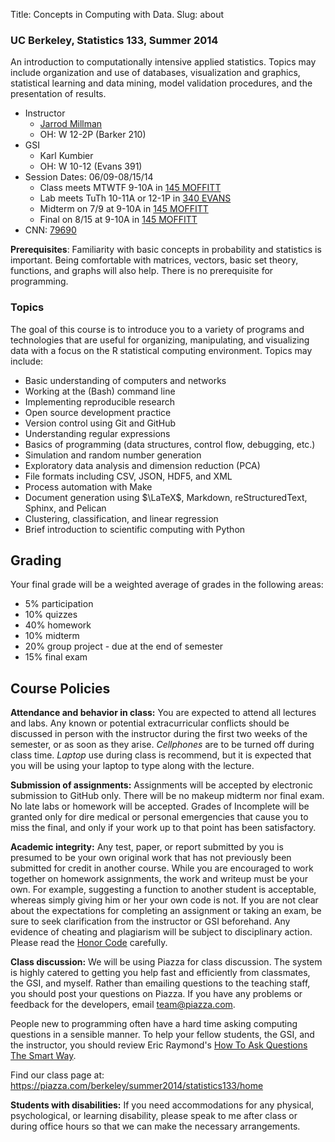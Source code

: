 Title: Concepts in Computing with Data.
Slug: about

### UC Berkeley, Statistics 133, Summer 2014

An introduction to computationally intensive applied statistics. Topics may
include organization and use of databases, visualization and graphics,
statistical learning and data mining, model validation procedures, and the
presentation of results.

* Instructor
    * [Jarrod Millman](http://jarrodmillman.com)
    * OH: W 12-2P (Barker 210)
* GSI
    * Karl Kumbier 
    * OH: W 10-12 (Evans 391)
* Session Dates: 06/09-08/15/14
    * Class meets MTWTF 9-10A in [145 MOFFITT](https://www.google.com/maps/place/Moffitt+Undergraduate+Library)
    * Lab meets TuTh 10-11A or 12-1P in [340 EVANS](https://maps.google.com/maps?q=340+evans+statistics+berkeley+ca&hl=en&sll=37.8757,-122.25631&sspn=0.01045,0.021136&t=h&hq=340+evans+statistics+berkeley+ca&z=16)
    * Midterm on 7/9 at 9-10A in [145 MOFFITT](https://www.google.com/maps/place/Moffitt+Undergraduate+Library)
    * Final on 8/15 at 9-10A in [145 MOFFITT](https://www.google.com/maps/place/Moffitt+Undergraduate+Library)
* CNN: [79690](http://osoc.berkeley.edu/OSOC/osoc?p_ccn=79690&p_term=SU)


**Prerequisites**: Familiarity with basic concepts in probability and
statistics is important.  Being comfortable with matrices, vectors, basic set
theory, functions, and graphs will also help.  There is no prerequisite for
programming.

### Topics

The goal of this course is to introduce you to a variety of programs and
technologies that are useful for organizing, manipulating, and visualizing data
with a focus on the R statistical computing environment.  Topics may include:

* Basic understanding of computers and networks
* Working at the (Bash) command line
* Implementing reproducible research
* Open source development practice
* Version control using Git and GitHub
* Understanding regular expressions
* Basics of programming (data structures, control flow, debugging, etc.)
* Simulation and random number generation
* Exploratory data analysis and dimension reduction (PCA)
* File formats including CSV, JSON, HDF5, and XML
* Process automation with Make
* Document generation using $\LaTeX$, Markdown, reStructuredText, Sphinx, and Pelican
* Clustering, classification, and linear regression
* Brief introduction to scientific computing with Python

## Grading

Your final grade will be a weighted average of grades in the following areas:

* 5% participation
* 10% quizzes
* 40% homework
* 10% midterm
* 20% group project - due at the end of semester
* 15% final exam

## Course Policies

**Attendance and behavior in class:** You are expected to attend all lectures
and labs.  Any known or potential extracurricular conflicts should be discussed
in person with the instructor during the first two weeks of the semester, or as
soon as they arise. *Cellphones* are to be turned off during class time.
*Laptop* use during class is recommend, but it is expected that you will be
using your laptop to type along with the lecture.

**Submission of assignments:** Assignments will be accepted by electronic
submission to GitHub only.  There will be no makeup midterm nor final exam. No
late labs or homework will be accepted.  Grades of Incomplete will be granted
only for dire medical or personal emergencies that cause you to miss the final,
and only if your work up to that point has been satisfactory.

**Academic integrity:** Any test, paper, or report submitted by you is presumed
to be your own original work that has not previously been submitted for credit
in another course. While you are encouraged to work together on homework
assignments, the work and writeup must be your own. For example, suggesting a
function to another student is acceptable, whereas simply giving him or her
your own code is not.  If you are not clear about the expectations for
completing an assignment or taking an exam, be sure to seek clarification from
the instructor or GSI beforehand. Any evidence of cheating and plagiarism will
be subject to disciplinary action.  Please read the [Honor
Code](http://asuc.org/honorcode/index.php) carefully.

**Class discussion:**  We will be using Piazza for class discussion.
The system is highly catered to getting you help fast and efficiently from
classmates, the GSI, and myself. Rather than emailing questions to the teaching
staff, you should post your questions on Piazza. If you have any
problems or feedback for the developers, email team@piazza.com.

People new to programming often have a hard time asking computing questions
in a sensible manner.  To help your fellow students, the GSI, and the instructor,
you should review Eric Raymond's [How To Ask Questions The Smart
Way](http://www.catb.org/esr/faqs/smart-questions.html).

Find our class page at: https://piazza.com/berkeley/summer2014/statistics133/home

**Students with disabilities:** If you need accommodations for any physical,
psychological, or learning disability, please speak to me after class or during
office hours so that we can make the necessary arrangements.
